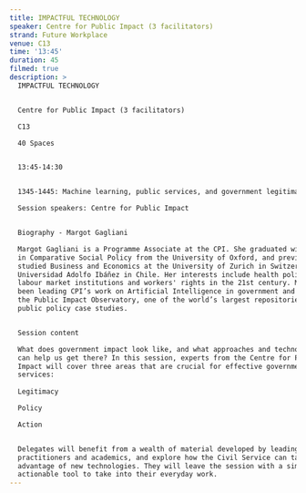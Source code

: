 ```yaml
---
title: IMPACTFUL TECHNOLOGY
speaker: Centre for Public Impact (3 facilitators)
strand: Future Workplace
venue: C13
time: '13:45'
duration: 45
filmed: true
description: >
  IMPACTFUL TECHNOLOGY


  Centre for Public Impact (3 facilitators)

  C13

  40 Spaces


  13:45-14:30


  1345-1445: Machine learning, public services, and government legitimacy

  Session speakers: Centre for Public Impact


  Biography - Margot Gagliani

  Margot Gagliani is a Programme Associate at the CPI. She graduated with an MSc
  in Comparative Social Policy from the University of Oxford, and previously
  studied Business and Economics at the University of Zurich in Switzerland and
  Universidad Adolfo Ibáñez in Chile. Her interests include health policy,
  labour market institutions and workers' rights in the 21st century. Margot has
  been leading CPI’s work on Artificial Intelligence in government and manages
  the Public Impact Observatory, one of the world’s largest repositories of
  public policy case studies.


  Session content

  What does government impact look like, and what approaches and technologies
  can help us get there? In this session, experts from the Centre for Public
  Impact will cover three areas that are crucial for effective government
  services:
   
  Legitimacy

  Policy

  Action


  Delegates will benefit from a wealth of material developed by leading
  practitioners and academics, and explore how the Civil Service can take
  advantage of new technologies. They will leave the session with a simple and
  actionable tool to take into their everyday work.
---
```


